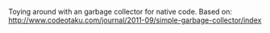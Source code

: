 Toying around with an garbage collector for native code. Based on: http://www.codeotaku.com/journal/2011-09/simple-garbage-collector/index